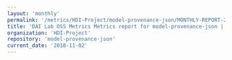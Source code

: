 ```yaml
---
layout: 'monthly'
permalink: '/metrics/HDI-Project/model-provenance-json/MONTHLY-REPORT-2018-11-02/'
title: 'DAI Lab OSS Metrics Metrics report for model-provenance-json | MONTHLY-REPORT-2018-11-02'
organization: 'HDI-Project'
repository: 'model-provenance-json'
current_date: '2018-11-02'
---
```

